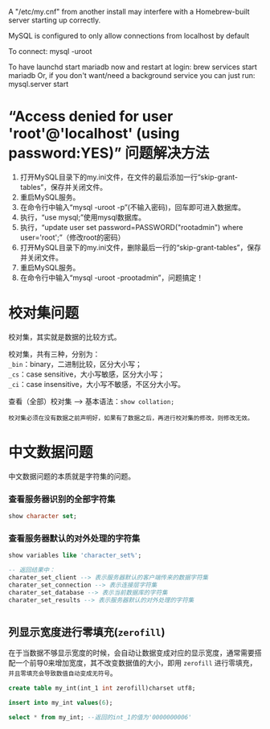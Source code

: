 A "/etc/my.cnf" from another install may interfere with a Homebrew-built
server starting up correctly.

MySQL is configured to only allow connections from localhost by default

To connect:
    mysql -uroot

To have launchd start mariadb now and restart at login:
  brew services start mariadb
Or, if you don't want/need a background service you can just run:
  mysql.server start



# “Access denied for user 'root'@'localhost' (using password:YES)” 问题解决方法
1. 打开MySQL目录下的my.ini文件，在文件的最后添加一行“skip-grant-tables”，保存并关闭文件。
2. 重启MySQL服务。
3. 在命令行中输入“mysql -uroot -p”(不输入密码)，回车即可进入数据库。
4. 执行，“use mysql;”使用mysql数据库。
5. 执行，“update user set password=PASSWORD("rootadmin") where user='root';”（修改root的密码）
6. 打开MySQL目录下的my.ini文件，删除最后一行的“skip-grant-tables”，保存并关闭文件。
7. 重启MySQL服务。
8. 在命令行中输入“mysql -uroot -prootadmin”，问题搞定！



# 校对集问题

校对集，其实就是数据的比较方式。

校对集，共有三种，分别为：   
`_bin`：binary，二进制比较，区分大小写；  
`_cs`：case sensitive，大小写敏感，区分大小写；   
`_ci`：case insensitive，大小写不敏感，不区分大小写。   

查看（全部）校对集 –> 基本语法：`show collation;`   

`校对集必须在没有数据之前声明好，如果有了数据之后，再进行校对集的修改，则修改无效。`


# 中文数据问题

中文数据问题的本质就是字符集的问题。

### 查看服务器识别的全部字符集
```sql
show character set;
```   

### 查看服务器默认的对外处理的字符集
```sql
show variables like 'character_set%';

-- 返回结果中：
charater_set_client --> 表示服务器默认的客户端传来的数据字符集
charater_set_connection --> 表示连接层字符集
charater_set_database --> 表示当前数据库的字符集
charater_set_results --> 表示服务器默认的对外处理的字符集
```


# 
## 列显示宽度进行零填充(`zerofill`)
在于当数据不够显示宽度的时候，会自动让数据变成对应的显示宽度，通常需要搭配一个前导0来增加宽度，其不改变数据值的大小，即用 `zerofill` 进行零填充，`并且零填充会导致数值自动变成无符号`。
```sql
create table my_int(int_1 int zerofill)charset utf8;

insert into my_int values(6);

select * from my_int; --返回的int_1的值为'0000000006'
```